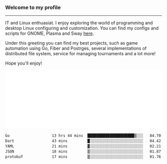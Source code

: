 ### Welcome to my profile

---

IT and Linux enthuasiat. I enjoy exploring the world of programming and desktop Linux configuring and customization. You can find my configs and scripts for GNOME, Plasma and Sway [here](https://github.com/uroborosq/mess-of-linux-configurations).

Under this greeting you can find my best projects, such as game automation using Go, Fiber and Postrges, several implementations of distributed file system, service for managing tournaments and a lot more!

Hope you'll enjoy!

<!-- <div display="block">
 	<img align="left" width="48%" alt="isocalendar" src=".github/metrics/isocalendar_metrics.svg" />
	<img align="center" width="48%" alt="contributions" src=".github/metrics/contributions_metrics.svg" />
	<img align="center" alt="languages" src=".github/metrics/languages_metrics.svg" />
</div> -->
<img align="center" alt="languages" src=".github/metrics/wakatime_metrics.svg" />

<!-- ![](https://komarev.com/ghpvc/?username=uroborosq&color=success&style=flat-square) -->
<!-- [](https://img.shields.io/github/last-commit/uroborosq/uroborosq?label=Profile%20updated&style=flat-square) -->

<!--START_SECTION:waka-->

```txt
Go                   13 hrs 44 mins  █████████████████████▒░░░   84.70 %
Dart                 43 mins         █░░░░░░░░░░░░░░░░░░░░░░░░   04.42 %
YAML                 21 mins         ▓░░░░░░░░░░░░░░░░░░░░░░░░   02.21 %
JSON                 18 mins         ▒░░░░░░░░░░░░░░░░░░░░░░░░   01.87 %
protobuf             17 mins         ▒░░░░░░░░░░░░░░░░░░░░░░░░   01.76 %
```

<!--END_SECTION:waka-->
